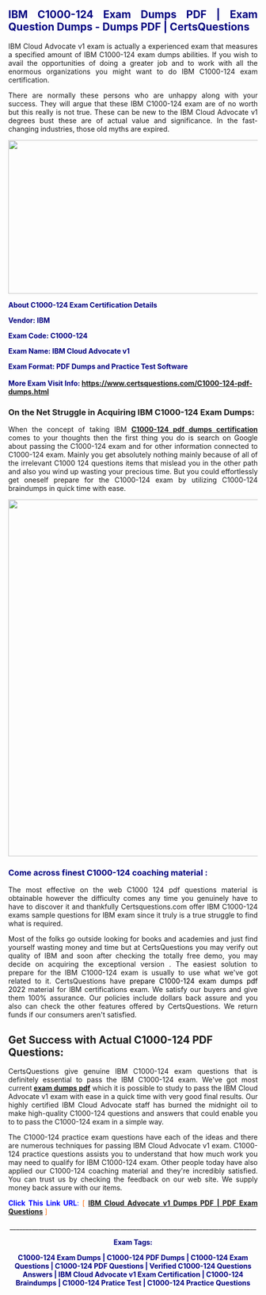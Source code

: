 <h2 style="text-align: justify;"><span style="color: #000080;">IBM C1000-124 Exam Dumps PDF | Exam Question Dumps - Dumps PDF | CertsQuestions</span></h2>
<p style="text-align: justify;">IBM Cloud Advocate v1 exam is actually a experienced exam that measures a specified amount of IBM  C1000-124 exam dumps abilities. If you wish to avail the opportunities of doing a greater job and to work with all the enormous organizations you might want to do IBM C1000-124 exam certification.</p>
<p style="text-align: justify;">There are normally these persons who are unhappy along with your success. They will argue that these IBM  C1000-124 exam are of no worth but this really is not true. These can be new to the IBM Cloud Advocate v1 degrees bust these are of actual value and significance. In the fast-changing industries, those old myths are expired.</p>
<p><img style="display: block; margin-left: auto; margin-right: auto;" src="https://i.imgur.com/eaP4ae9.png" width="840" height="310" /></p>
<p><span style="color: #000080;"><strong>About C1000-124 Exam Certification Details</strong></span></p>
<p><span style="color: #000080;"><strong>Vendor: IBM<br /></strong></span></p>
<p><span style="color: #000080;"><strong>Exam Code: C1000-124</strong></span></p>
<p><span style="color: #000080;"><strong>Exam Name: IBM Cloud Advocate v1</strong></span></p>
<p><span style="color: #000080;"><strong>Exam Format: PDF Dumps and Practice Test Software<br /><br />More Exam Visit Info: <span style="color: #ff6600;"><a href="https://www.certsquestions.com/C1000-124-pdf-dumps.html">https://www.certsquestions.com/C1000-124-pdf-dumps.html</a></span></strong></span></p>
<h3>On the Net Struggle in Acquiring IBM C1000-124 Exam Dumps:</h3>
<p style="text-align: justify;">When the concept of taking IBM <a href="https://www.certsquestions.com/C1000-124-pdf-dumps.html"><strong> C1000-124 pdf dumps certification</strong></a> comes to your thoughts then the first thing you do is search on Google about passing the C1000-124 exam and for other information connected to C1000-124 exam. Mainly you get absolutely nothing mainly because of all of the irrelevant C1000 124 questions items that mislead you in the other path and also you wind up wasting your precious time. But you could effortlessly get oneself prepare for the C1000-124 exam by utilizing C1000-124 braindumps in quick time with ease.</p>
<p><a href="https://www.certsquestions.com/C1000-124-pdf-dumps.html"><img style="display: block; margin-left: auto; margin-right: auto;" src="https://i.imgur.com/pxhoKQ2.png" width="720" /></a></p>
<h3><span style="color: #000080;">Come across finest  C1000-124 coaching material :</span></h3>
<p style="text-align: justify;">The most effective on the web C1000 124 pdf questions material is obtainable however the difficulty comes any time you genuinely have to have to discover it and thankfully Certsquestions.com offer IBM C1000-124 exams sample questions for IBM  exam since it truly is a true struggle to find what is required.</p>
<p style="text-align: justify;">Most of the folks go outside looking for books and academies and just find yourself wasting money and time but at CertsQuestions you may verify out quality of IBM  and soon after checking the totally free demo, you may decide on acquiring the exceptional version . The easiest solution to prepare for the IBM C1000-124 exam is usually to use what we've got related to it. CertsQuestions have <span style="color: #000000;">prepare C1000-124 exam dumps pdf 2022</span> material for IBM certifications exam. We satisfy our buyers and give them 100% assurance. Our policies include dollars back assure and you also can check the other features offered by CertsQuestions. We return funds if our consumers aren't satisfied.</p>
<h2>Get Success with Actual C1000-124 PDF Questions:</h2>
<p style="text-align: justify;">CertsQuestions give genuine IBM C1000-124 exam questions that is definitely essential to pass the IBM  C1000-124 exam. We've got most current<strong>&nbsp;<a href="https://www.certsquestions.com/">exam dumps pdf</a></strong>&nbsp;which it is possible to study to pass the IBM Cloud Advocate v1 exam with ease in a quick time with very good final results. Our highly certified IBM Cloud Advocate staff has burned the midnight oil to make high-quality C1000-124 questions and answers that could enable you to to pass the C1000-124 exam in a simple way.</p>
<p style="text-align: justify;">The C1000-124 practice exam questions have each of the ideas and there are numerous techniques for passing IBM Cloud Advocate v1 exam. C1000-124 practice questions assists you to understand that how much work you may need to qualify for IBM  C1000-124 exam. Other people today have also applied our C1000-124 coaching material and they're incredibly satisfied. You can trust us by checking the feedback on our web site. We supply money back assure with our items.</p>
<p style="text-align: justify;"><span style="color: #0000ff;"><strong>Click This Link URL</strong>:</span> <span style="color: #ff6600;">[ <strong><a href="https://www.certsquestions.com/ibm-cloud-advocate-certification.html">IBM Cloud Advocate v1 Dumps PDF | PDF Exam Questions</a></strong> ]</span></p>
<p style="text-align: center;">______________________________________________________________________________</p>
<p style="text-align: center;"><span style="color: #000080;"><strong>Exam Tags:</strong></span></p>
<p style="text-align: center;"><span style="color: #000080;"><strong>C1000-124 Exam Dumps | C1000-124 PDF Dumps | C1000-124 Exam Questions | C1000-124 PDF Questions | Verified C1000-124 Questions Answers | IBM Cloud Advocate v1 Exam Certification | C1000-124 Braindumps | C1000-124 Pratice Test | C1000-124 Practice Questions</strong></span></p>
